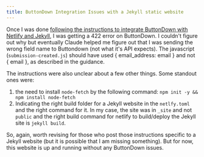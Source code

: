 ```yaml
---
title: ButtonDown Integration Issues with a Jekyll static website
---
```

Once I was done [following the instructions to integrate ButtonDown with Netlify and Jekyll](https://buttondown.com/blog/netlify), I was getting a 422 error on ButtonDown. I couldn't figure out why but eventually Claude helped me figure out that I was sending the wrong field name to Buttondown (not what it's API expects). The javascript (`submission-created.js`) should have used { email_address: email } and not { email }, as described in the guidance.

The instructions were also unclear about a few other things. Some standout ones were:
1. the need to install `node-fetch` by the following command: `npm init -y && npm install node-fetch`
2. Indicating the right build folder for a Jekyll website in the `netlfy.toml` and the right command for it. In my case, the site was in `_site` and not `public` and the right build command for netlify to build/deploy the Jekyll site is `jekyll build`. 

So, again, worth revising for those who post those instructions specific to a Jekyll website (but it is possible that I am missing something). But for now, this website is up and running without any ButtonDown issues.